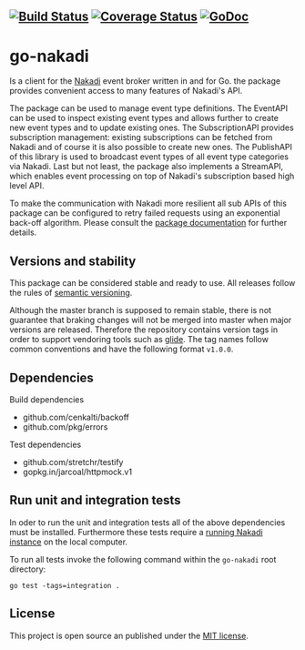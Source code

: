 [![Build Status](https://travis-ci.org/stoewer/go-nakadi.svg?branch=master)](https://travis-ci.org/stoewer/go-nakadi)
[![Coverage Status](https://coveralls.io/repos/github/stoewer/go-nakadi/badge.svg?branch=master)](https://coveralls.io/github/stoewer/go-nakadi?branch=master)
[![GoDoc](https://godoc.org/github.com/stoewer/go-nakadi?status.svg)](https://godoc.org/github.com/stoewer/go-nakadi)
---

go-nakadi
=========

Is a client for the [Nakadi](https://zalando.github.io/nakadi/manual.html) event broker written in and 
for Go. the package provides convenient access to many features of Nakadi's API. 

The package can be used to manage event type definitions. The EventAPI can be used to inspect existing 
event types and allows further to create new event types and to update existing ones. The SubscriptionAPI 
provides subscription management: existing subscriptions can be fetched from Nakadi and of course it is 
also possible to create new ones. The PublishAPI of this library is used to broadcast event types of 
all event type categories via Nakadi. Last but not least, the package also implements a StreamAPI, which 
enables event processing on top of Nakadi's subscription based high level API.

To make the communication with Nakadi more resilient all sub APIs of this package can be configured
to retry failed requests using an exponential back-off algorithm. Please consult the 
[package documentation](https://godoc.org/github.com/stoewer/go-nakadi) for further details.

Versions and stability
----------------------

This package can be considered stable and ready to use. All releases follow the rules of 
[semantic versioning](http://semver.org).

Although the master branch is supposed to remain stable, there is not guarantee that braking changes will not
be merged into master when major versions are released. Therefore the repository contains version tags in 
order to support vendoring tools such as [glide](https://glide.sh). The tag names follow common conventions 
and have the following format `v1.0.0`.

Dependencies
------------

Build dependencies

* github.com/cenkalti/backoff
* github.com/pkg/errors

Test dependencies

* github.com/stretchr/testify
* gopkg.in/jarcoal/httpmock.v1

Run unit and integration tests
------------------------------

In oder to run the unit and integration tests all of the above dependencies must be installed. Furthermore
these tests require a [running Nakadi instance](https://zalando.github.io/nakadi/manual.html#getting-started) 
on the local computer.

To run all tests invoke the following command within the `go-nakadi` root directory:

```
go test -tags=integration .
``` 

License
-------

This project is open source an published under the [MIT license](LICENSE).
